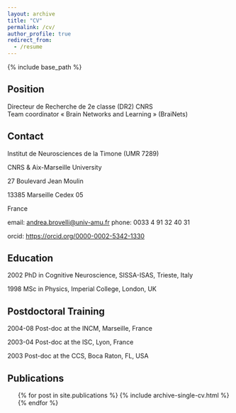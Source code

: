 ```yaml
---
layout: archive
title: "CV"
permalink: /cv/
author_profile: true
redirect_from:
  - /resume
---
```


{% include base_path %}

Position
----- 
Directeur de Recherche de 2e classe (DR2) CNRS \
Team coordinator « Brain Networks and Learning » (BraiNets) 


Contact
------
Institut de Neurosciences de la Timone (UMR 7289)

CNRS & Aix-Marseille University

27 Boulevard Jean Moulin

13385 Marseille Cedex 05

France

email: andrea.brovelli@univ-amu.fr
phone: 0033 4 91 32 40 31

orcid: https://orcid.org/0000-0002-5342-1330

Education
------
2002 PhD in Cognitive Neuroscience, SISSA-ISAS, Trieste, Italy

1998 MSc in Physics, Imperial College, London, UK

Postdoctoral Training
------
2004-08 Post-doc at the INCM, Marseille, France

2003-04 Post-doc at the ISC, Lyon, France

2003 Post-doc at the CCS, Boca Raton, FL, USA
  
Publications
------
  <ul>{% for post in site.publications %}
    {% include archive-single-cv.html %}
  {% endfor %}</ul>
  

